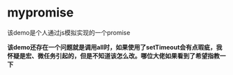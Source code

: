 # mypromise

该demo是个人通过js模拟实现的一个promise

**该demo还存在一个问题就是调用all时，如果使用了setTimeout会有点瑕疵，我怀疑是宏、微任务引起的，但是不知道该怎么改。哪位大佬如果看到了希望指教一下**